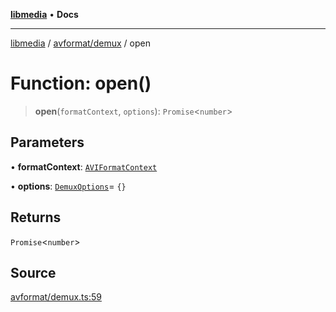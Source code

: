[**libmedia**](../../../README.md) • **Docs**

***

[libmedia](../../../README.md) / [avformat/demux](../README.md) / open

# Function: open()

> **open**(`formatContext`, `options`): `Promise`\<`number`\>

## Parameters

• **formatContext**: [`AVIFormatContext`](../../AVformatContext/interfaces/AVIFormatContext.md)

• **options**: [`DemuxOptions`](../interfaces/DemuxOptions.md)= `{}`

## Returns

`Promise`\<`number`\>

## Source

[avformat/demux.ts:59](https://github.com/zhaohappy/libmedia/blob/b4bb608d2b1c00d036d73fc8d222b1a97be53694/src/avformat/demux.ts#L59)
